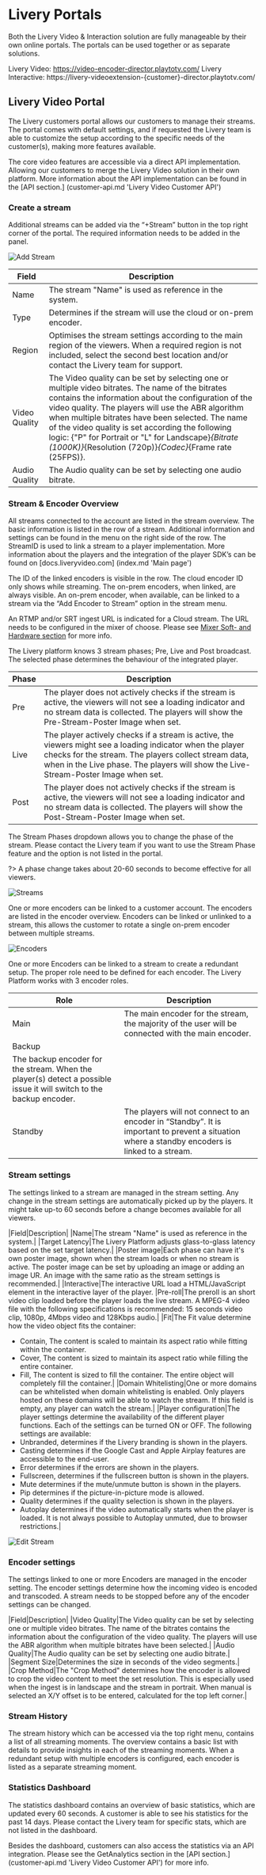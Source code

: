 # Livery Portals

Both the Livery Video & Interaction solution are fully manageable by their own online portals. The portals can be used together or as separate solutions. 

Livery Video: https://video-encoder-director.playtotv.com/
Livery Interactive: https://livery-videoextension-{customer}-director.playtotv.com/

## Livery Video Portal

The Livery customers portal allows our customers to manage their streams. The portal comes with default settings, and if requested the Livery team is able to customize the setup according to the specific needs of the customer(s), making more features available.

The core video features are accessible via a direct API implementation. Allowing our customers to merge the Livery Video solution in their own platform. More information about the API implementation can be found in the [API section.] (customer-api.md 'Livery Video Customer API')

### Create a stream

Additional streams can be added via the “+Stream” button in the top right corner of the portal. The required information needs to be added in the panel. 

![Add Stream](portal/add_stream.png)


|Field|Description|
|-----|-----------|
|Name|The stream "Name" is used as reference in the system.|
|Type|Determines if the stream will use the cloud or on-prem encoder.|
|Region|Optimises the stream settings according to the main region of the viewers. When a required region is not included, select the second best location and/or contact the Livery team for support.| 
|Video Quality|The Video quality can be set by selecting one or multiple video bitrates. The name of the bitrates contains the information about the configuration of the video quality. The players will use the ABR algorithm when multiple bitrates have been selected. The name of the video quality is set according the following logic: {"P" for Portrait or "L" for Landscape}_{Bitrate (1000K)}_{Resolution (720p)}_{Codec}_{Frame rate (25FPS)}.|
|Audio Quality|The Audio quality can be set by selecting one audio bitrate.|


### Stream & Encoder Overview

All streams connected to the account are listed in the stream overview. The basic information is listed in the row of a stream. Additional information and settings can be found in the menu on the right side of the row. 
The StreamID is used to link a stream to a player implementation. More information about the players and the integration of the player SDK’s can be found on [docs.liveryvideo.com] (index.md 'Main page')

The ID of the linked encoders is visible in the row. The cloud encoder ID only shows while streaming. The on-prem encoders, when linked, are always visible. An on-prem encoder, when available, can be linked to a stream via the “Add Encoder to Stream” option in the stream menu.  

An RTMP and/or SRT ingest URL is indicated for a Cloud stream. The URL needs to be configured in the mixer of choose. Please see [Mixer Soft- and Hardware section](encoder.md 'Main page') for more info. 

The Livery platform knows 3 stream phases; Pre, Live and Post broadcast. The selected phase determines the behaviour of the integrated player. 

|Phase|Description|
|-----|-----------|
|Pre|The player does not actively checks if the stream is active, the viewers will not see a loading indicator and no stream data is collected. The players will show the Pre-Stream-Poster Image when set.|
|Live|The player actively checks if a stream is active, the viewers might see a loading indicator when the player checks for the stream. The players collect stream data, when in the Live phase. The players will show the Live-Stream-Poster Image when set.|
|Post|The player does not actively checks if the stream is active, the viewers will not see a loading indicator and no stream data is collected. The players will show the Post-Stream-Poster Image when set.|


The Stream Phases dropdown allows you to change the phase of the stream. Please contact the Livery team if you want to use the Stream Phase feature and the option is not listed in the portal. 

?> A phase change takes about 20-60 seconds to become effective for all viewers.

![Streams](portal/stream_line_item.png)

One or more encoders can be linked to a customer account. The encoders are listed in the encoder overview. Encoders can be linked or unlinked to a stream, this allows the customer to rotate a single on-prem encoder between multiple streams.

![Encoders](portal/encoder_line_item.png)

One or more Encoders can be linked to a stream to create a redundant setup. The proper role need to be defined for each encoder. The Livery Platform works with 3 encoder roles.

|Role|Description|
|-----|-----------|
|Main|The main encoder for the stream, the majority of the user will be connected with the main encoder.|
|Backup|
The backup encoder for the stream. When the player(s) detect a possible issue it will switch to the backup encoder.|
|Standby|The players will not connect to an encoder in “Standby”. It is important to prevent a situation where a standby encoders is linked to a stream.|


### Stream settings

The settings linked to a stream are managed in the stream setting. Any change in the stream settings are automatically picked up by the players. It might take up-to 60 seconds before a change becomes available for all viewers.

|Field|Description|
|Name|The stream "Name" is used as reference in the system.|
|Target Latency|The Livery Platform adjusts glass-to-glass latency based on the set target latency.|
|Poster image|Each phase can have it's own poster image, shown when the stream loads or when no stream is active. The poster image can be set by uploading an image or adding an image UR. An image with the same ratio as the stream settings is recommended.|
|Interactive|The interactive URL load a HTML/JavaScript element in the interactive layer of the player.
|Pre-roll|The preroll is an short video clip loaded before the player loads the live stream. A MPEG-4 video file with the following specifications is recommended: 15 seconds video clip, 1080p, 4Mbps video and 128Kbps audio.|
|Fit|The Fit value determine how the video object fits the container:
- Contain, The content is scaled to maintain its aspect ratio while fitting within the container.
- Cover, The content is sized to maintain its aspect ratio while filling the entire container.
- Fill, The content is sized to fill the container. The entire object will completely fill the container.|
|Domain Whitelisting|One or more domains can be whitelisted when domain whitelisting is enabled. Only players hosted on these domains will be able to watch the stream. If this field is empty, any player can watch the stream.|
|Player configuration|The player settings determine the availability of the different player functions. Each of the settings can be turned ON or OFF. The following settings are available:
- Unbranded, determines if the Livery branding is shown in the players.
- Casting determines if the Google Cast and Apple Airplay features are accessible to the end-user.
- Error determines if the errors are shown in the players.
- Fullscreen, determines if the fullscreen button is shown in the players.
- Mute determines if the mute/unmute button is shown in the players.
- Pip determines if the picture-in-picture mode is allowed.
- Quality determines if the quality selection is shown in the players.
- Autoplay determines if the video automatically starts when the player is loaded. It is not always possible to Autoplay unmuted, due to browser restrictions.|

![Edit Stream](portal/stream_settings.png)

### Encoder settings

The settings linked to one or more Encoders are managed in the encoder setting. The encoder settings determine how the incoming video is encoded and transcoded. A stream needs to be stopped before any of the encoder settings can be changed. 

|Field|Description|
|Video Quality|The Video quality can be set by selecting one or multiple video bitrates. The name of the bitrates contains the information about the configuration of the video quality. The players will use the ABR algorithm when multiple bitrates have been selected.|
|Audio Quality|The Audio quality can be set by selecting one audio bitrate.|
|Segment Size|Determines the size in seconds of the video segments.|
|Crop Method|The "Crop Method" determines how the encoder is allowed to crop the video content to meet the set resolution. This is especially used when the ingest is in landscape and the stream in portrait. When manual is selected an X/Y offset is to be entered, calculated for the top left corner.|

### Stream History

The stream history which can be accessed via the top right menu, contains a list of all streaming moments. The overview contains a basic list with details to provide insights in each of the streaming moments. When a redundant setup with multiple encoders is configured, each encoder is listed as a separate streaming moment. 

### Statistics Dashboard
The statistics dashboard contains an overview of basic statistics, which are updated every 60 seconds. A customer is able to see his statistics for the past 14 days. Please contact the Livery team for specific stats, which are not listed in the dashboard. 

Besides the dashboard, customers can also access the statistics via an API integration. Please see the GetAnalytics section in the [API section.] (customer-api.md 'Livery Video Customer API') for more info. 
